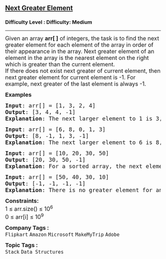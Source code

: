 <h2><a href="https://www.geeksforgeeks.org/problems/next-larger-element-1587115620/1">Next Greater Element</a></h2><h3>Difficulty Level : Difficulty: Medium</h3><hr><div class="problems_problem_content__Xm_eO" style="user-select: auto;"><p style="user-select: auto;"><span style="font-size: 18px; user-select: auto;">Given an array <strong style="user-select: auto;">arr[ ]</strong> of integers, the task is to find the next greater element for each element of the array in order of their appearance in the array. Next greater element of an element in the array is the nearest element on the right which is greater than the current element.<br style="user-select: auto;">If there does not exist next greater of current element, then next greater element for current element is -1. For example, next greater of the last element is always -1.</span></p>
<p style="user-select: auto;"><span style="font-size: 18px; user-select: auto;"><strong style="user-select: auto;">Examples<br style="user-select: auto;"></strong></span></p>
<pre style="user-select: auto;"><span style="font-size: 18px; user-select: auto;"><strong style="user-select: auto;">Input</strong>: arr[] = [1, 3, 2, 4]
<strong style="user-select: auto;">Output</strong>: [3, 4, 4, -1]
<strong style="user-select: auto;">Explanation</strong>: The next larger element to 1 is 3, 3 is 4, 2 is 4 and for 4, since it doesn't exist, it is -1.
</span></pre>
<pre style="user-select: auto;"><span style="font-size: 18px; user-select: auto;"><strong style="user-select: auto;">Input</strong>: arr[] = [6, 8, 0, 1, 3]
<strong style="user-select: auto;">Output</strong>: [8, -1, 1, 3, -1]
<strong style="user-select: auto;">Explanation</strong>: The next larger element to 6 is 8, for 8 there is no larger elements hence it is -1, for 0 it is 1 , for 1 it is 3 and then for 3 there is no larger element on right and hence -1.</span></pre>
<pre style="user-select: auto;"><span style="font-size: 18px; user-select: auto;"><strong style="user-select: auto;">Input</strong>: arr[] = [10, 20, 30, 50]
<strong style="user-select: auto;">Output</strong>: [20, 30, 50, -1]
<strong style="user-select: auto;">Explanation</strong>: For a sorted array, the next element is next greater element also exxept for the last element.</span></pre>
<pre style="user-select: auto;"><span style="font-size: 18px; user-select: auto;"><strong style="font-size: 18px; user-select: auto;">Input</strong><span style="font-size: 18px; user-select: auto;">: arr[] = [50, 40, 30, 10]
</span><strong style="font-size: 18px; user-select: auto;">Output</strong><span style="font-size: 18px; user-select: auto;">: [-1, -1, -1, -1]
</span><strong style="font-size: 18px; user-select: auto;">Explanation</strong><span style="font-size: 18px; user-select: auto;">: There is no greater element for any of the elements in the array, so all are -1.</span></span></pre>
<p style="user-select: auto;"><span style="font-size: 18px; user-select: auto;"><strong style="user-select: auto;">Constraints:</strong><br style="user-select: auto;">1 ≤ arr.size() ≤ 10<sup style="user-select: auto;">6</sup><br style="user-select: auto;">0 ≤ arr[i] ≤ 10<sup style="user-select: auto;">9</sup></span></p></div><p><span style=font-size:18px><strong>Company Tags : </strong><br><code>Flipkart</code>&nbsp;<code>Amazon</code>&nbsp;<code>Microsoft</code>&nbsp;<code>MakeMyTrip</code>&nbsp;<code>Adobe</code>&nbsp;<br><p><span style=font-size:18px><strong>Topic Tags : </strong><br><code>Stack</code>&nbsp;<code>Data Structures</code>&nbsp;
